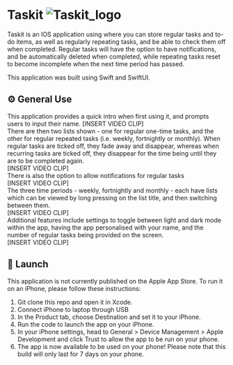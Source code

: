 # Taskit ![Taskit_logo](https://user-images.githubusercontent.com/86246033/132982508-3908a09e-3625-4d03-8584-ce88bce28f2a.png)

Taskit is an IOS application using where you can store regular tasks and to-do items, as well as regularly repeating tasks, and be able to check them off when completed. Regular tasks will have the option to have notifications, and be automatically deleted when completed, while repeating tasks reset to become incomplete when the next time period has passed. 

This application was built using Swift and SwiftUI.

## ⚙️ General Use
This application provides a quick intro when first using it, and prompts users to input their name. [INSERT VIDEO CLIP] <br />
There are then two lists shown - one for regular one-time tasks, and the other for regular repeated tasks (i.e. weekly, fortnightly or monthly). When regular tasks are ticked off, they fade away and disappear, whereas when recurring tasks are ticked off, they disappear for the time being until they are to be completed again.  <br /> [INSERT VIDEO CLIP]  <br />
There is also the option to allow notifications for regular tasks  <br /> [INSERT VIDEO CLIP] <br />
The three time periods - weekly, fortnightly and monthly - each have lists which can be viewed by long pressing on the list title, and then switching between them.  <br /> [INSERT VIDEO CLIP] <br />
Additional features include settings to toggle between light and dark mode within the app, having the app personalised with your name, and the number of regular tasks being provided on the screen.  <br /> [INSERT VIDEO CLIP] <br />

## 🚀 Launch
This application is not currently published on the Apple App Store. To run it on an iPhone, please follow these instructions:
1. Git clone this repo and open it in Xcode.
2. Connect iPhone to laptop through USB
3. In the Product tab, choose Destination and set it to your iPhone. 
4. Run the code to launch the app on your iPhone.
5. In your iPhone settings, head to General > Device Management > Apple Development and click Trust to allow the app to be run on your phone.
6. The app is now available to be used on your phone! Please note that this build will only last for 7 days on your phone.
